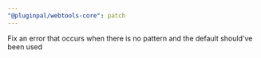 ```yaml
---
"@pluginpal/webtools-core": patch
---
```


Fix an error that occurs when there is no pattern and the default should've been used
